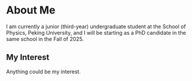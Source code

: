 # About Me

I am currently a junior (third-year) undergraduate student at the School of Physics, Peking University, and I will be starting as a PhD candidate in the same school in the Fall of 2025.

## My Interest

Anything could be my interest.